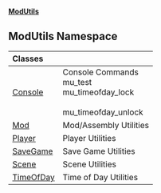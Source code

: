 #### [ModUtils](index.md 'index')

## ModUtils Namespace

| Classes | |
| :--- | :--- |
| [Console](ModUtils.Console.md 'ModUtils.Console') | Console Commands<br/>mu_test<br/>mu_timeofday_lock<br/><br/>mu_timeofday_unlock<br/> |
| [Mod](ModUtils.Mod.md 'ModUtils.Mod') | Mod/Assembly Utilities |
| [Player](ModUtils.Player.md 'ModUtils.Player') | Player Utilities |
| [SaveGame](ModUtils.SaveGame.md 'ModUtils.SaveGame') | Save Game Utilities |
| [Scene](ModUtils.Scene.md 'ModUtils.Scene') | Scene Utilities |
| [TimeOfDay](ModUtils.TimeOfDay.md 'ModUtils.TimeOfDay') | Time of Day Utilities |
